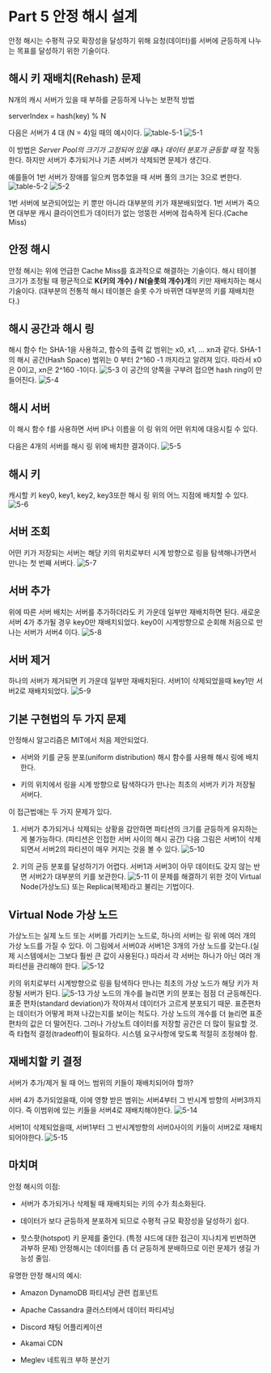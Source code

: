 # Part 5 안정 해시 설계

안정 해시는 수평적 규모 확장성을 달성하기 위해 요청(데이터)를 서버에 균등하게
나누는 목표를 달성하기 위한 기술이다.

## 해시 키 재배치(Rehash) 문제

N개의 캐시 서버가 있을 때 부하를 균등하게 나누는 보편적 방법

serverIndex = hash(key) % N

다음은 서버가 4 대 (N = 4)일 때의 예시이다.
![table-5-1](/part5/images/table-5-1.png)
![5-1](/part5/images/5-1.png)

이 방법은 *Server Pool의 크기가 고정되어 있을 때*나 *데이터 분포가 균등할 때* 잘
작동한다. 하지만 서버가 추가되거나 기존 서버가 삭제되면 문제가 생긴다.

예를들어 1번 서버가 장애를 일으켜 멈추었을 때 서버 풀의 크기는 3으로 변한다. 
![table-5-2](/part5/images/table-5-2.png)
![5-2](/part5/images/5-2.png)

1번 서버에 보관되어있는 키 뿐만 아니라 대부분의 키가 재분배되었다. 1번 서버가
죽으면 대부분 캐시 클라이언트가 데이터가 없는 엉뚱한 서버에 접속하게 된다.(Cache
Miss)

## 안정 해시

안정 해시는 위에 언급한 Cache Miss를 효과적으로 해결하는 기술이다. 해시 테이블
크기가 조정될 때 평균적으로 **K(키의 개수) / N(슬롯의 개수)개**의 키만
재배치하는 해시 기술이다. (대부분의 전통적 해시 테이블은 슬롯 수가 바뀌면
대부분의 키를 재배치한다.)

## 해시 공간과 해시 링

해시 함수 f는 SHA-1을 사용하고, 함수의 출력 값 범위는 x0, x1, ... xn과 같다.
SHA-1의 해시 공간(Hash Space) 범위는 0 부터 2^160 -1 까지라고 알려져 있다.
따라서 x0은 0이고, xn은 2^160 -1이다.
![5-3](/part5/images/5-3.png)
이 공간의 양쪽을 구부려 접으면 hash ring이 만들어진다.
![5-4](/part5/images/5-4.png)

## 해시 서버

이 해시 함수 f를 사용하면 서버 IP나 이름을 이 링 위의 어떤 위치에 대응시킬 수
있다.

다음은 4개의 서버를 해시 링 위에 배치한 결과이다.
![5-5](/part5/images/5-5.png)

## 해시 키

캐시할 키 key0, key1, key2, key3또한 해시 링 위의 어느 지점에 배치할 수 있다.
![5-6](/part5/images/5-6.png)

## 서버 조회

어떤 키가 저장되는 서버는 해당 키의 위치로부터 시계 방향으로 링을 탐색해나가면서
만나는 첫 번째 서버다.
![5-7](/part5/images/5-7.png)

## 서버 추가

위에 따른 서버 배치는 서버를 추가하더라도 키 가운데 일부만 재배치하면 된다.
새로운 서버 4가 추가될 경우 key0만 재배치되었다. key0이 시계방향으로 순회해
처음으로 만나는 서버가 서버4 이다.
![5-8](/part5/images/5-8.png)

## 서버 제거

하나의 서버가 제거되면 키 가운데 일부만 재배치된다.
서버1이 삭제되었을때 key1만 서버2로 재배치되었다.
![5-9](/part5/images/5-9.png)

## 기본 구현법의 두 가지 문제

안정해시 알고리즘은 MIT에서 처음 제안되었다.

* 서버와 키를 균둥 분포(uniform distribution) 해시 함수를 사용해 해시 링에
  배치한다.

* 키의 위치에서 링을 시계 방향으로 탐색하다가 만나는 최초의 서버가 키가 저장될
  서버다.

이 접근법애는 두 가지 문제가 있다.

1. 서버가 추가되거나 삭제되는 상황을 감안하면 파티션의 크기를 균등하게 유지하는
   게 불가능하다. (파티션은 인접한 서버 사이의 해시 공간)
   다음 그림은 서버1이 삭제되면서 서버2의 파티션이 매우 커지는 것을 볼 수 있다.
![5-10](/part5/images/5-10.png)

2. 키의 균등 분포를 달성하기가 어렵다. 서버1과 서버3이 아무 데이터도 갖지 않는 반면 서버2가 대부분의 키를 보관한다.
![5-11](/part5/images/5-11.png)
이 문제를 해결하기 위한 것이 Virtual Node(가상노드) 또는 Replica(복제)라고
불리는 기법이다.

## Virtual Node 가상 노드

가상노드는 실제 노드 또는 서버를 가리키는 노드로, 하나의 서버는 링 위에 여러
개의 가상 노드를 가질 수 있다.
이 그림에서 서버0과 서버1은 3개의 가상 노드를 갖는다.(실제 시스템에서는 그보다
훨씬 큰 값이 사용된다.) 따라서 각 서버는 하나가 아닌 여러 개 파티션을 관리해야
한다.
![5-12](/part5/images/5-12.png)

키의 위치로부터 시계방향으로 링을 탐색하다 만나는 최초의 가상 노드가 해당 키가
저장될 서버가 된다.
![5-13](/part5/images/5-13.png)
가상 노드의 개수를 늘리면 키의 분포는 점점 더 균등해진다. 표준 편차(standard
deviation)가 작아져서 데이터가 고르게 분포되기 때문. 표준편차는 데이터가 어떻게
퍼져 나갔는지를 보이는 척도다. 가상 노드의 개수를 더 늘리면 표준 편차의 값은 더
떨어진다. 그러나 가상노트 데이터를 저장할 공간은 더 많이 필요할 것.
즉 타협적 결정(tradeoff)이 필요하다. 시스템 요구사항에 맞도록 적절히 조정해야
함.

## 재베치할 키 결정

서버가 추가/제거 될 때 어느 범위의 키들이 재배치되어야 할까?

서버 4가 추가되었을때, 이에 영향 받은 범위는 서버4부터 그 반시계 방향의
서버3까지이다. 즉 이범위에 있는 키들을 서버4로 재배치해야한다.
![5-14](/part5/images/5-14.png)

서버1이 삭제되었을때, 서버1부터 그 반시계방향의 서버0사이의 키들이 서버2로 재배치되어야한다.
![5-15](/part5/images/5-15.png)

## 마치며

안정 해시의 이점:

* 서버가 추가되거나 삭제될 때 재배치되는 키의 수가 최소화된다.

* 데이터가 보다 균등하게 분포하게 되므로 수평적 규모 확장성을 달성하기 쉽다.

* 핫스팟(hotspot) 키 문제를 줄인다. (특정 샤드에 대한 접근이 지나치게 빈번하면
  과부하 문제) 안정해시는 데이터를 좀 더 균등하게 분배하므로 이런 문제가 생길
  가능성 줄임.
  
유명한 안정 해시의 예시:

* Amazon DynamoDB 파티셔닝 관련 컴포넌트

* Apache Cassandra 클러스터에서 데이터 파티셔닝

* Discord 채팅 어플리케이션

* Akamai CDN

* Meglev 네트워크 부하 분산기
